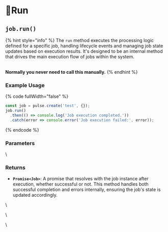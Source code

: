 # Run



## `job.run()`

{% hint style="info" %}
The `run` method executes the processing logic defined for a specific job, handling lifecycle events and managing job state updates based on execution results. It's designed to be an internal method that drives the main execution flow of jobs within the system.

\
**Normally you never need to call this manually.**
{% endhint %}

### Example Usage

{% code fullWidth="false" %}
```typescript
const job = pulse.create('test', {});
job.run()
  .then(() => console.log('Job execution completed.'))
  .catch(error => console.error('Job execution failed:', error));
```
{% endcode %}

### Parameters



\


### Returns

* **`Promise<Job>`**: A promise that resolves with the job instance after execution, whether successful or not. This method handles both successful completion and errors internally, ensuring the job's state is updated accordingly.

\


\


\




